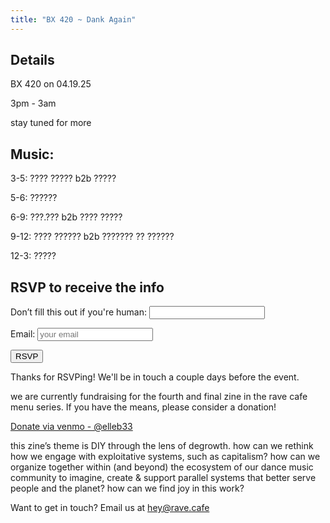 ```yaml
---
title: "BX 420 ~ Dank Again"
---
```


## Details

BX 420 on 04.19.25

3pm - 3am

stay tuned for more

## Music:

<section class="mt-4">
  <p>3-5: ???? ????? b2b ?????</p>
  <p>5-6: ??????</p>
  <p>6-9: ???.??? b2b ???? ?????</p>
  <p>9-12: ???? ?????? b2b ??????? ?? ??????</p>
  <p>12-3: ?????</p>
</section>

## RSVP to receive the info

<form name="bx42025" method="POST" data-netlify="true" netlify-honeypot="bot-field">
  <input type="hidden" name="form-name" value="bx42025" />
  <p class="hidden">
    <label>Don’t fill this out if you're human: <input name="bot-field" /></label>
  </p>

<label class="text-lg" for="email">Email:</label>
<input class="border border-gray-300 rounded-lg px-4 py-2 w-full focus:outline-none focus:ring-2 focus:ring-purple-800 focus:border-purple-800"
  type="email"
  name="email"
  placeholder="your email"
  required />

  <button class="mt-2 w-full bg-purple-800 text-white hover:cursor-pointer font-bold py-4 px-4 rounded hover:bg-pink-600 focus:outline-none focus:ring-2 focus:ring-purple-800 focus:ring-offset-2" type="submit">
      RSVP
  </button>
</form>

<div class="success opacity-0 transition-opacity duration-700 ease-in-out text-xl mt-4">
  <p>Thanks for RSVPing! We'll be in touch a couple days before the event.</p>
</div>

we are currently fundraising for the fourth and final zine in the rave cafe menu series. If you have the means, please consider a donation!

[Donate via venmo - @elleb33](https://venmo.com/u/elleb33)

this zine’s theme is DIY through the lens of degrowth. how can we rethink how we engage with exploitative systems, such as capitalism? how can we organize together within (and beyond) the ecosystem of our dance music community to imagine, create & support parallel systems that better serve people and the planet? how can we find joy in this work?

Want to get in touch? Email us at [hey@rave.cafe](mailto:hey@rave.cafe)

<script>
  const form = document.querySelector('form[name="bx42025"]');
  const successDiv = document.querySelector('.success');

  form.addEventListener('submit', function (event) {
    event.preventDefault();

    const formData = new FormData(form);

    fetch("/", {
      method: "POST",
      headers: { "Content-Type": "application/x-www-form-urlencoded" },
      body: new URLSearchParams(formData).toString()
    })
      .then(() => {
        form.reset();
        successDiv.classList.remove('opacity-0');
      })
      .catch(() => alert("Oops! Something went wrong."));
  });
</script>
